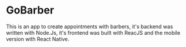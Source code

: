 # GoBarber
This is an app to create appointments with barbers, it's backend was written with Node.Js, it's frontend was built with ReacJS and the mobile version with React Native.
